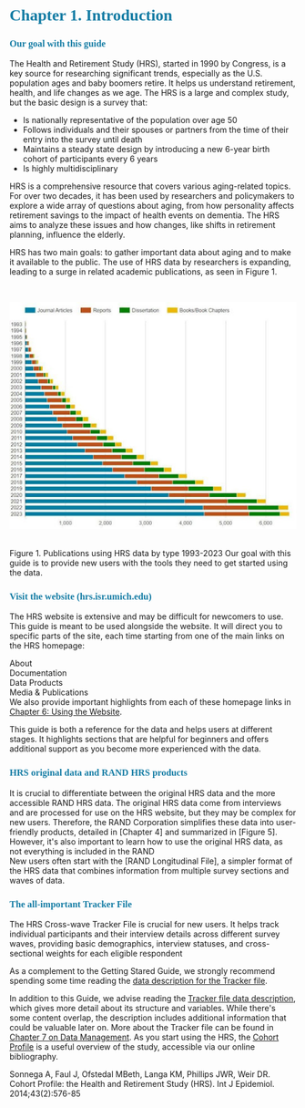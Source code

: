<!-- Chapter 1 Introduction -->


<head>
    <link href="stylesheet/stylesheet-master.css" type="text/css" rel="stylesheet">
</head>


# <span style="color: #147ca4; font-family: cambria"> Chapter 1. Introduction</span>


### <span style="color: #147ca4; font-family: cambria">Our goal with this guide</span>

<div class="hrs-text">
The Health and Retirement Study (HRS), started in 1990 by Congress, is a key source for
researching significant trends, especially as the U.S. population ages and baby boomers retire. It
helps us understand retirement, health, and life changes as we age. The HRS is a large and
complex study, but the basic design is a survey that:

- Is nationally representative of the population over age 50
- Follows individuals and their spouses or partners from the time of their entry into the
survey until death
- Maintains a steady state design by introducing a new 6-year birth cohort of
participants every 6 years
- Is highly multidisciplinary

HRS is a comprehensive resource that covers various aging-related topics. For over two
decades, it has been used by researchers and policymakers to explore a wide array of questions
about aging, from how personality affects retirement savings to the impact of health events on
dementia. The HRS aims to analyze these issues and how changes, like shifts in retirement
planning, influence the elderly.

HRS has two main goals: to gather important data about aging and to make it available to the
public. The use of HRS data by researchers is expanding, leading to a surge in related academic
publications, as seen in Figure 1.
</div>

<br>

![Figure 1](../chapter-1/ch1-images/1_1.jpeg)

<br>

<div class="hrs-text">
Figure 1. Publications using HRS data by type 1993-2023
Our goal with this guide is to provide new users with the tools they need to get started using
the data.
</div>


### <span style="color: #147ca4; font-family: cambria">Visit the website (hrs.isr.umich.edu)</span>

<div class="hrs-text">
The HRS website is extensive and may be difficult for newcomers to use. This guide is meant to be used alongside the website. It will direct you to specific parts of the site, each time starting from one of the main links on the HRS homepage: 
</div>

<!-- TO DO: apply stylesheet across all text with endlines -->

About \
Documentation \
Data Products \
Media & Publications \
We also provide important highlights from each of these homepage links in [Chapter 6: Using the Website].

<div class="hrs-text">
This guide is both a reference for the data and helps users at different stages. It highlights sections that are helpful for beginners and offers additional support as you become more experienced with the data.
</div>


### <span style="color: #147ca4; font-family: cambria">HRS original data and RAND HRS products</span>

<div class="hrs-text">
It is crucial to differentiate between the original HRS data and the more accessible RAND HRS data. The original HRS data come from interviews and are processed for use on the HRS website, but they may be complex for new users. Therefore, the RAND Corporation simplifies these data into user-friendly products, detailed in [Chapter 4] and summarized in [Figure 5]. However, it's also important to learn how to use the original HRS data, as not everything is included in the RAND <br>
New users often start with the [RAND Longitudinal File], a simpler format of the HRS data that combines information from multiple survey sections and waves of data. 
</div>


### <span style="color: #147ca4; font-family: cambria">The all-important Tracker File</span>

<div class="hrs-text">
The HRS Cross-wave Tracker File is crucial for new users. It helps track individual participants and their interview details across different survey waves, providing basic demographics, interview statuses, and cross-sectional weights for each eligible respondent <br>

As a complement to the Getting Stared Guide, we strongly recommend spending some time reading the [data description for the Tracker file]. <br>

In addition to this Guide, we advise reading the [Tracker file data description], which gives more detail about its structure and variables. While there's some content overlap, the description includes additional information that could be valuable later on. More about the Tracker file can be found in [Chapter 7 on Data Management]. As you start using the HRS, the [Cohort Profile] is a useful overview of the study, accessible via our online bibliography. <br>

Sonnega A, Faul J, Ofstedal MBeth, Langa KM, Phillips JWR, Weir DR. Cohort Profile: the Health and Retirement Study (HRS). Int J Epidemiol. 2014;43(2):576-85
</div>

[//]: # (links within document)
[Chapter 6: Using the Website]: <../chapter-2/hrs2.md>
[Chapter 4]: <../chapter-2/hrs2.md>
[Figure 5]: <../chapter-2/hrs2.md>
[Chapter 7 on Data Management]: <../chapter-2/hrs2.md>


[//]: # (links to the website)
[RAND Longitudinal File]: <https://hrs.isr.umich.edu/>
[data description for the Tracker file]: <https://hrs.isr.umich.edu/>
[Tracker file data description]:  <https://hrs.isr.umich.edu/>
[Cohort Profile]: <https://hrs.isr.umich.edu/>

